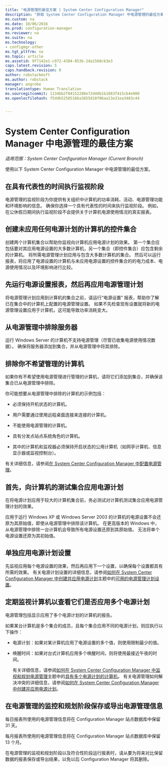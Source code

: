 ```yaml
---
title: "电源管理的最佳方案 | System Center Configuration Manager"
description: "获取 System Center Configuration Manager 中电源管理的最佳方案。"
ms.custom: na
ms.date: 10/06/2016
ms.prod: configuration-manager
ms.reviewer: na
ms.suite: na
ms.technology:
- configmgr-other
ms.tgt_pltfrm: na
ms.topic: article
ms.assetid: 9f7142e1-c972-4384-853b-2da1568cb3e3
caps.latest.revision: 5
caps.handback.revision: 0
author: robstackmsft
ms.author: robstack
manager: angrobe
translationtype: Human Translation
ms.sourcegitcommit: 1134bb2f04152288e72d40b1b1083f415cb4e900
ms.openlocfilehash: f5ddb52585166a3855d18f06aa13e31ea3483c44


---
```

# <a name="best-practices-for-power-management-in-system-center-configuration-manager"></a>System Center Configuration Manager 中电源管理的最佳方案

*适用范围：System Center Configuration Manager (Current Branch)*

使用以下 System Center Configuration Manager 中电源管理的最佳方案。  

## <a name="perform-the-monitoring-phase-at-a-representative-time"></a>在具有代表性的时间执行监视阶段  
 电源管理的监视阶段为你提供有关组织中计算机的功率消耗、活动、电源管理功能和环境影响的信息。 确保你选择一个具有代表性的时间来执行监视阶段。 例如，在公休假日期间执行监视阶段不会提供关于计算机电源使用情况的真实报表。  

## <a name="create-a-control-collection-of-computers-with-no-power-plans-applied"></a>创建未应用任何电源计划的计算机的控件集合  
 创建两个计算机集合以帮助你监视向计算机应用电源计划的效果。 第一个集合应包括要对其应用电源设置的大多数计算机，另一个集合（即控件集合）应包含剩余的计算机。 将所需电源管理计划应用与包含大多数计算机的集合。 然后可以运行报表，将应用了电源设置的计算机与未应用电源设置的控件集合的的电力成本、电源使用情况以及环境影响进行比较。  

## <a name="run-the-power-settings-report-before-you-apply-a-power-management-plan"></a>先运行电源设置报表，然后再应用电源管理计划  
 将电源管理计划应用到计算机的集合之前，请运行“电源设置”  报表，帮助你了解已在集合中的计算机上配置的电源管理设置。 如果不先检查现有设置就将新的电源管理设置应用于计算机，这可能导致功率消耗变大。  

## <a name="exclude-servers-from-power-management"></a>从电源管理中排除服务器  
 运行 Windows Server 的计算机不支持电源管理（尽管已收集电源使用情况数据）。 确保将服务器添加到集合，并从电源管理中将其排除。  

## <a name="exclude-computers-that-you-do-not-want-to-manage"></a>排除你不希望管理的计算机  
 如果你有不希望使用电源管理进行管理的计算机，请将它们添加到集合，并确保该集合已从电源管理中排除。  

 你可能想要从电源管理中排除的计算机的示例包括：  

-   必须保持开机状态的计算机。  

-   用户需要通过使用远程桌面连接来连接的计算机。  

-   不能使用电源管理的计算机。  

-   具有分发点站点系统角色的计算机。  

-   其中的计算机和监视器必须保持开启状态的公用计算机（如网亭计算机、信息显示器或监视控制台）。  

 有关详细信息，请参阅[在 System Center Configuration Manager 中配置电源管理](../../../../core/clients/manage/power/configuring-power-management.md)。  

## <a name="first-apply-power-plans-to-a-test-collection-of-computers"></a>首先，向计算机的测试集合应用电源计划  
 在将电源计划应用于较大的计算机集合前，务必测试对计算机测试集合应用电源管理计划的效果。  

 应用于运行 Windows XP 或 Windows Server 2003 的计算机的电源设置不会还原为其原始值，即使从电源管理中排除该计算机。 在更高版本的 Windows 中，从电源管理中排除一台计算机会导致所有电源设置还原到其原始值。 无法将单个电源设置还原为其初始值。  

## <a name="apply-power-plan-settings-individually"></a>单独应用电源计划设置  
 先监视应用每个电源设置的效果，然后再应用下一个设置，以确保每个设置都具有所需的效果。 有关电源计划设置的详细信息，请参阅[如何在 System Center Configuration Manager 中创建并应用电源计划](../../../../core/clients/manage/power/create-and-apply-power-plans.md)主题中的[可用的电源管理计划设置](../../../../core/clients/manage/power/create-and-apply-power-plans.md#BKMK_Plans)。  

## <a name="regularly-monitor-computers-to-see-if-they-have-multiple-power-plans-applied"></a>定期监视计算机以查看它们是否应用多个电源计划  
 电源管理包括显示应用了多个电源计划的计算机的报告。  

 如果某台计算机是多个集合的成员，且每个集合应用不同的电源计划，则应执行以下操作：  

-   电源计划：如果对某计算机应用了电源设置的多个值，则使用限制最少的值。  

-   唤醒时间：如果对台式计算机应用多个唤醒时间，则将使用最接近午夜的时间。  

     有关详细信息，请参阅[如何在 System Center Configuration Manager 中监视和规划电源管理](../../../../core/clients/manage/power/monitor-and-plan-for-power-management.md)主题中的[具有多个电源计划的计算机](../../../../core/clients/manage/power/monitor-and-plan-for-power-management.md#BKMK_Multiple)。 有关电源管理如何解决冲突的详细信息，请参阅[如何在 System Center Configuration Manager 中创建并应用电源计划](../../../../core/clients/manage/power/create-and-apply-power-plans.md)。  

## <a name="save-or-export-power-management-information-during-the-monitoring-and-planning-phase-of-power-management"></a>在电源管理的监控和规划阶段保存或导出电源管理信息  
 每日报表所使用的电源管理信息将在 Configuration Manager 站点数据库中保留 31 天。  

 每月报表所使用的电源管理信息将在 Configuration Manager 站点数据库中保留 13 个月。  

 在电源管理的监视和规划阶段以及符合性阶段运行报表时，请从要为将来对比保留数据的报表保存或导出结果，以免以后 Configuration Manager 将其删除。  



<!--HONumber=Nov16_HO1-->


